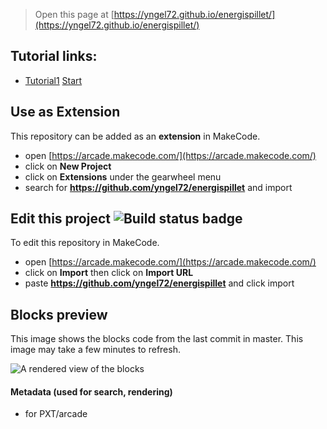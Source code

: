  


> Open this page at [https://yngel72.github.io/energispillet/](https://yngel72.github.io/energispillet/)

## Tutorial links:
* [Tutorial1](energispillet/tutorial1n) [Start](https://arcade.makecode.com/#tutorial:github:yngel72/energispillet/Tutorial1n)

## Use as Extension

This repository can be added as an **extension** in MakeCode.

* open [https://arcade.makecode.com/](https://arcade.makecode.com/)
* click on **New Project**
* click on **Extensions** under the gearwheel menu
* search for **https://github.com/yngel72/energispillet** and import

## Edit this project ![Build status badge](https://github.com/yngel72/energispillet/workflows/MakeCode/badge.svg)

To edit this repository in MakeCode.

* open [https://arcade.makecode.com/](https://arcade.makecode.com/)
* click on **Import** then click on **Import URL**
* paste **https://github.com/yngel72/energispillet** and click import

## Blocks preview

This image shows the blocks code from the last commit in master.
This image may take a few minutes to refresh.

![A rendered view of the blocks](https://github.com/yngel72/energispillet/raw/master/.github/makecode/blocks.png)

#### Metadata (used for search, rendering)

* for PXT/arcade
<script src="https://makecode.com/gh-pages-embed.js"></script><script>makeCodeRender("{{ site.makecode.home_url }}", "{{ site.github.owner_name }}/{{ site.github.repository_name }}");</script>
